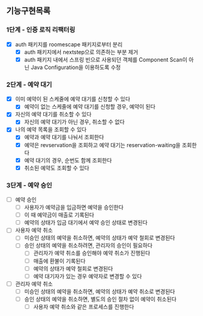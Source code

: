 ## 기능구현목록
### 1단계 - 인증 로직 리팩터링
- [x] auth 패키지를 roomescape 패키지로부터 분리
  - [x] auth 패키지에서 nextstep으로 의존하는 부분 제거
  - [x] auth 패키지 내에서 스프링 빈으로 사용되던 객체를 Component Scan이 아닌 Java Configuration을 이용하도록 수정

### 2단계 - 예약 대기
- [x] 이미 예약이 된 스케줄에 예약 대기를 신청할 수 있다
  - [x] 예약이 없는 스케줄에 예약 대기를 신청할 경우, 예약이 된다
- [x] 자신의 예약 대기를 취소할 수 있다
  - [x] 자신의 예약 대기가 아닌 경우, 취소할 수 없다
- [x] 나의 예약 목록을 조회할 수 있다
  - [x] 예약과 예약 대기를 나눠서 조회한다
  - [x] 예약은 revservation을 조회하고 예약 대기는 reservation-waiting을 조회한다
  - [x] 예약 대기의 경우, 순번도 함께 조회한다
  - [x] 취소된 예약도 조회할 수 있다

### 3단계 - 예약 승인
- [ ] 예약 승인
  - [ ] 사용자가 예약금을 입금하면 예약을 승인한다
  - [ ] 이 때 예약금이 매출로 기록된다
  - [ ] 예약의 상태가 입금 대기에서 예약 승인 상태로 변경된다
- [ ] 사용자 예약 취소
  - [ ] 미승인 상태의 예약을 취소하면, 예약의 상태가 예약 철회로 변경된다
  - [ ] 승인 상태의 예약을 취소하려면, 관리자의 승인이 필요하다
    - [ ] 관리자가 예약 취소를 승인해야 예약 취소가 진행된다
    - [ ] 매출에 환불이 기록된다
    - [ ] 예약의 상태가 예약 철회로 변경된다
    - [ ] 예약 대기자가 있는 경우 예약자로 변경할 수 있다
- [ ] 관리자 예약 취소
  - [ ] 미승인 상태의 예약을 취소하면, 예약의 상태가 예약 취소로 변경된다
  - [ ] 승인 상태의 예약을 취소하면, 별도의 승인 절차 없이 예약이 취소된다
    - [ ] 사용자 예약 취소와 같은 프로세스를 진행한다
